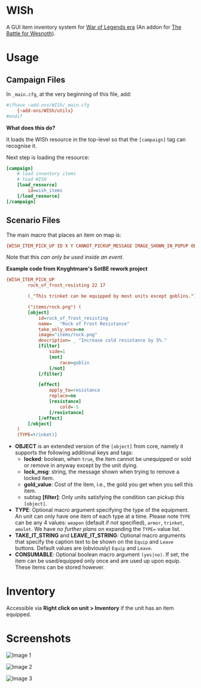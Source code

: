 # WISh

A GUI item inventory system for [War of Legends era](https://github.com/knyghtmare/War_of_Legends) (An addon for [The Battle for Wesnoth](https://www.wesnoth.org/)).

# Usage

## Campaign Files

In `_main.cfg`, at the very beginning of this file, add:

```ini
#ifhave ~add-ons/WISh/_main.cfg
    {~add-ons/WISh/utils}
#endif
```

**What does this do?**

It loads the WISh resource in the top-level so that the `[campaign]` tag can recognise it.

Next step is loading the resource:

```ini
[campaign]
    # load inventory items
    # load WISH
    [load_resource]
        id=wish_items
    [/load_resource]
[/campaign]
```

## Scenario Files

The main macro that places an item on map is:
```ini
{WISH_ITEM_PICK_UP ID X Y CANNOT_PICKUP_MESSAGE IMAGE_SHOWN_IN_POPUP OBJECT_WML TYPE=weapon TAKE_IT_STRING="Equip" LEAVE_IT_STRING="Leave" CONSUMABLE=false}
```
Note that this _can only be used inside an event_.

**Example code from Knyghtmare's SotBE rework project**
```ini
{WISH_ITEM_PICK_UP 
        rock_of_frost_resisting 22 17

        (_"This trinket can be equipped by most units except goblins.")

        ("items/rock.png") (
        [object]
            id=rock_of_frost_resisting
            name= _ "Rock of Frost Resistance"
            take_only_once=no
            image="items/rock.png"
            description= _ "Increase cold resistance by 5%."
            [filter]
                side=1
                [not]
                    race=goblin
                [/not]
            [/filter]

            [effect]
                apply_to=resistance
                replace=no
                [resistance]
                    cold=-5
                [/resistance]
            [/effect]
        [/object]
    ) 
    (TYPE=trinket)}
```
* **OBJECT** is an extended version of the `[object]` from core, namely it supports the following additional keys and tags:
    * **locked**: boolean, when `true`, the item cannot be unequipped or sold or remove in anyway except by the unit dying.
    * **lock_msg**: string, the message shown when trying to remove a locked item.
    * **gold_value**: Cost of the item, i.e., the gold you get when you sell this item.
    * subtag **[filter]**: Only units satisfying the condition can pickup this `[object]`.
* **TYPE**: Optional macro argument specifying the type of the equipment. An unit can only have one item of each type at a time. Please note `TYPE` can be any 4 values: `weapon` (default if not specified), `armor`, `trinket`, `amulet`. We have _no further plans_ on expanding the `TYPE=` value list.
* **TAKE_IT_STRING** and **LEAVE_IT_STRING**: Optional macro arguments that specify the caption text to be shown on the `Equip` and `Leave` buttons. Default values are (obviously) `Equip` and `Leave`.
* **CONSUMABLE**: Optional boolean macro argument `(yes|no)`. If set, the item can be used/equipped only once and are used up upon equip. These items can be stored however.

# Inventory
Accessible via **Right click on unit > Inventory** if the unit has an item equipped.

# Screenshots

![Image 1](https://cdn.bsky.app/img/feed_fullsize/plain/did:plc:exlwxcktqkgj7bawgy2muzmg/bafkreiezvh7oixrmbn6ls7gvxoi3z5fdmpaii6j6qrbdtd2qc35233ztdu@jpeg)

![Image 2](https://cdn.bsky.app/img/feed_fullsize/plain/did:plc:exlwxcktqkgj7bawgy2muzmg/bafkreiejyrgxjbj7bmig4sbw6gvzbq4k6k6jk3rrepd5z4yzqr2jxrfmlq@jpeg)

![Image 3](https://cdn.bsky.app/img/feed_fullsize/plain/did:plc:exlwxcktqkgj7bawgy2muzmg/bafkreihalt26ravo7w3nmfpmhcbaiwjwfvbtwvg4xeq3axi73e25r2bgeq@jpeg)
